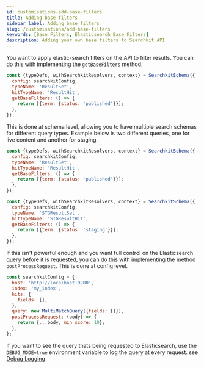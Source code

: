 ```yaml
---
id: customisations-add-base-filters
title: Adding base filters
sidebar_label: Adding base filters
slug: /customisations/add-base-filters
keywords: [Base Filters, Elasticsearch Base Filters]
description: Adding your own base filters to Searchkit API
---
```


You want to apply elastic-search filters on the API to filter results. You can do this with implementing the `getBaseFilters` method.

```javascript
const {typeDefs, withSearchkitResolvers, context} = SearchkitSchema({
  config: searchkitConfig,
  typeName: 'ResultSet',
  hitTypeName: 'ResultHit',
  getBaseFilters: () => {
    return [{term: {status: 'published'}}];
  },
});
```

This is done at schema level, allowing you to have multiple search schemas for different query types. Example below is two different queries, one for live content and another for staging.

```javascript
const {typeDefs, withSearchkitResolvers, context} = SearchkitSchema({
  config: searchkitConfig,
  typeName: 'ResultSet',
  hitTypeName: 'ResultHit',
  getBaseFilters: () => {
    return [{term: {status: 'published'}}];
  },
});

const {typeDefs, withSearchkitResolvers, context} = SearchkitSchema({
  config: searchkitConfig,
  typeName: 'STGResultSet',
  hitTypeName: 'STGResultHit',
  getBaseFilters: () => {
    return [{term: {status: 'staging'}}];
  },
});
```

If this isn't powerful enough and you want full control on the Elasticsearch query before it is requested, you can do this with implementing the method `postProcessRequest`. This is done at config level.

```javascript
const searchkitConfig = {
  host: 'http://localhost:9200',
  index: 'my_index',
  hits: {
    fields: [],
  },
  query: new MultiMatchQuery({fields: []}),
  postProcessRequest: (body) => {
    return {...body, min_score: 10};
  },
};
```

If you want to see the query thats being requested to Elasticsearch, use the `DEBUG_MODE=true` environment variable to log the query at every request. see [Debug Logging](https://searchkit.co/docs/customisations/server-logging#query-logging)

